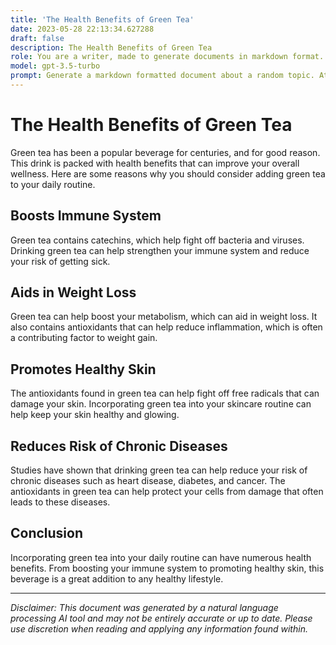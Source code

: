 ```yaml
---
title: 'The Health Benefits of Green Tea'
date: 2023-05-28 22:13:34.627288
draft: false
description: The Health Benefits of Green Tea
role: You are a writer, made to generate documents in markdown format. It is very important that all of the documents you generate are in valid markdown format.
model: gpt-3.5-turbo
prompt: Generate a markdown formatted document about a random topic. At the bottom, include a disclaimer explaining that the document was generated by you. The first line of the document should be the title. Make sure that the entire document is in proper markdown format, using a mix of various tags to make the document visually appealing.
---
```


# The Health Benefits of Green Tea
Green tea has been a popular beverage for centuries, and for good reason. This drink is packed with health benefits that can improve your overall wellness. Here are some reasons why you should consider adding green tea to your daily routine.

## Boosts Immune System
Green tea contains catechins, which help fight off bacteria and viruses. Drinking green tea can help strengthen your immune system and reduce your risk of getting sick.

## Aids in Weight Loss
Green tea can help boost your metabolism, which can aid in weight loss. It also contains antioxidants that can help reduce inflammation, which is often a contributing factor to weight gain.

## Promotes Healthy Skin
The antioxidants found in green tea can help fight off free radicals that can damage your skin. Incorporating green tea into your skincare routine can help keep your skin healthy and glowing.

## Reduces Risk of Chronic Diseases
Studies have shown that drinking green tea can help reduce your risk of chronic diseases such as heart disease, diabetes, and cancer. The antioxidants in green tea can help protect your cells from damage that often leads to these diseases.

## Conclusion
Incorporating green tea into your daily routine can have numerous health benefits. From boosting your immune system to promoting healthy skin, this beverage is a great addition to any healthy lifestyle.

---

*Disclaimer: This document was generated by a natural language processing AI tool and may not be entirely accurate or up to date. Please use discretion when reading and applying any information found within.*